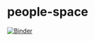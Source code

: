 # people-space

[![Binder](https://mybinder.org/badge_logo.svg)](https://mybinder.org/v2/gh/s0ye0nyang/people-space.git/HEAD)
